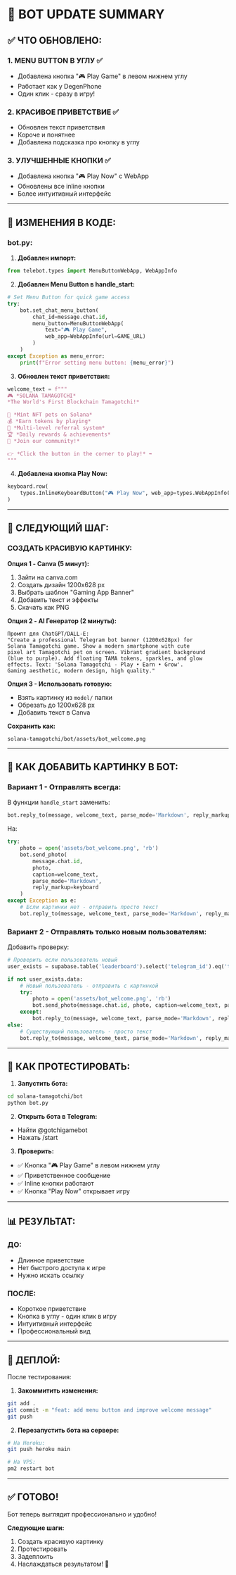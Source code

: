 # 🚀 BOT UPDATE SUMMARY

## ✅ ЧТО ОБНОВЛЕНО:

### **1. MENU BUTTON В УГЛУ** ✅
- Добавлена кнопка "🎮 Play Game" в левом нижнем углу
- Работает как у DegenPhone
- Один клик - сразу в игру!

### **2. КРАСИВОЕ ПРИВЕТСТВИЕ** ✅
- Обновлен текст приветствия
- Короче и понятнее
- Добавлена подсказка про кнопку в углу

### **3. УЛУЧШЕННЫЕ КНОПКИ** ✅
- Добавлена кнопка "🎮 Play Now" с WebApp
- Обновлены все inline кнопки
- Более интуитивный интерфейс

---

## 📝 ИЗМЕНЕНИЯ В КОДЕ:

### **bot.py:**

1. **Добавлен импорт:**
```python
from telebot.types import MenuButtonWebApp, WebAppInfo
```

2. **Добавлен Menu Button в handle_start:**
```python
# Set Menu Button for quick game access
try:
    bot.set_chat_menu_button(
        chat_id=message.chat.id,
        menu_button=MenuButtonWebApp(
            text="🎮 Play Game",
            web_app=WebAppInfo(url=GAME_URL)
        )
    )
except Exception as menu_error:
    print(f"Error setting menu button: {menu_error}")
```

3. **Обновлен текст приветствия:**
```python
welcome_text = f"""
🎮 *SOLANA TAMAGOTCHI*
*The World's First Blockchain Tamagotchi!*

🐾 *Mint NFT pets on Solana*
💰 *Earn tokens by playing*
🎯 *Multi-level referral system*
🏆 *Daily rewards & achievements*
🚀 *Join our community!*

👉 *Click the button in the corner to play!* ➡️
"""
```

4. **Добавлена кнопка Play Now:**
```python
keyboard.row(
    types.InlineKeyboardButton("🎮 Play Now", web_app=types.WebAppInfo(url=GAME_URL))
)
```

---

## 🎨 СЛЕДУЮЩИЙ ШАГ:

### **СОЗДАТЬ КРАСИВУЮ КАРТИНКУ:**

**Опция 1 - Canva (5 минут):**
1. Зайти на canva.com
2. Создать дизайн 1200x628 px
3. Выбрать шаблон "Gaming App Banner"
4. Добавить текст и эффекты
5. Скачать как PNG

**Опция 2 - AI Генератор (2 минуты):**
```
Промпт для ChatGPT/DALL-E:
"Create a professional Telegram bot banner (1200x628px) for 
Solana Tamagotchi game. Show a modern smartphone with cute 
pixel art Tamagotchi pet on screen. Vibrant gradient background 
(blue to purple). Add floating TAMA tokens, sparkles, and glow 
effects. Text: 'Solana Tamagotchi - Play • Earn • Grow'. 
Gaming aesthetic, modern design, high quality."
```

**Опция 3 - Использовать готовую:**
- Взять картинку из `model/` папки
- Обрезать до 1200x628 px
- Добавить текст в Canva

**Сохранить как:**
```
solana-tamagotchi/bot/assets/bot_welcome.png
```

---

## 🔧 КАК ДОБАВИТЬ КАРТИНКУ В БОТ:

### **Вариант 1 - Отправлять всегда:**

В функции `handle_start` заменить:
```python
bot.reply_to(message, welcome_text, parse_mode='Markdown', reply_markup=keyboard)
```

На:
```python
try:
    photo = open('assets/bot_welcome.png', 'rb')
    bot.send_photo(
        message.chat.id,
        photo,
        caption=welcome_text,
        parse_mode='Markdown',
        reply_markup=keyboard
    )
except Exception as e:
    # Если картинки нет - отправить просто текст
    bot.reply_to(message, welcome_text, parse_mode='Markdown', reply_markup=keyboard)
```

### **Вариант 2 - Отправлять только новым пользователям:**

Добавить проверку:
```python
# Проверить если пользователь новый
user_exists = supabase.table('leaderboard').select('telegram_id').eq('telegram_id', str(user_id)).execute()

if not user_exists.data:
    # Новый пользователь - отправить с картинкой
    try:
        photo = open('assets/bot_welcome.png', 'rb')
        bot.send_photo(message.chat.id, photo, caption=welcome_text, parse_mode='Markdown', reply_markup=keyboard)
    except:
        bot.reply_to(message, welcome_text, parse_mode='Markdown', reply_markup=keyboard)
else:
    # Существующий пользователь - просто текст
    bot.reply_to(message, welcome_text, parse_mode='Markdown', reply_markup=keyboard)
```

---

## 🧪 КАК ПРОТЕСТИРОВАТЬ:

1. **Запустить бота:**
```bash
cd solana-tamagotchi/bot
python bot.py
```

2. **Открыть бота в Telegram:**
- Найти @gotchigamebot
- Нажать /start

3. **Проверить:**
- ✅ Кнопка "🎮 Play Game" в левом нижнем углу
- ✅ Приветственное сообщение
- ✅ Inline кнопки работают
- ✅ Кнопка "Play Now" открывает игру

---

## 📊 РЕЗУЛЬТАТ:

### **ДО:**
- Длинное приветствие
- Нет быстрого доступа к игре
- Нужно искать ссылку

### **ПОСЛЕ:**
- Короткое приветствие
- Кнопка в углу - один клик в игру
- Интуитивный интерфейс
- Профессиональный вид

---

## 🚀 ДЕПЛОЙ:

После тестирования:

1. **Закоммитить изменения:**
```bash
git add .
git commit -m "feat: add menu button and improve welcome message"
git push
```

2. **Перезапустить бота на сервере:**
```bash
# На Heroku:
git push heroku main

# На VPS:
pm2 restart bot
```

---

## ✅ ГОТОВО!

Бот теперь выглядит профессионально и удобно!

**Следующие шаги:**
1. Создать красивую картинку
2. Протестировать
3. Задеплоить
4. Наслаждаться результатом! 🎉




